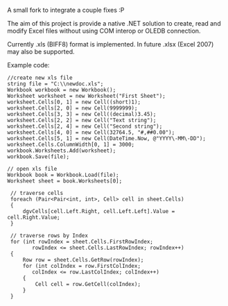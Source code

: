 A small fork to integrate a couple fixes :P

The aim of this project is provide a native .NET solution to create, read and modify Excel files without using COM interop or OLEDB connection.

Currently .xls (BIFF8) format is implemented. In future .xlsx (Excel 2007) may also be supported.

Example code:

```
//create new xls file
string file = "C:\\newdoc.xls";
Workbook workbook = new Workbook();
Worksheet worksheet = new Worksheet("First Sheet");
worksheet.Cells[0, 1] = new Cell((short)1);
worksheet.Cells[2, 0] = new Cell(9999999);
worksheet.Cells[3, 3] = new Cell((decimal)3.45);
worksheet.Cells[2, 2] = new Cell("Text string");
worksheet.Cells[2, 4] = new Cell("Second string");
worksheet.Cells[4, 0] = new Cell(32764.5, "#,##0.00");
worksheet.Cells[5, 1] = new Cell(DateTime.Now, @"YYYY\-MM\-DD");
worksheet.Cells.ColumnWidth[0, 1] = 3000;
workbook.Worksheets.Add(worksheet);
workbook.Save(file);

// open xls file
Workbook book = Workbook.Load(file);
Worksheet sheet = book.Worksheets[0];

 // traverse cells
 foreach (Pair<Pair<int, int>, Cell> cell in sheet.Cells)
 {
     dgvCells[cell.Left.Right, cell.Left.Left].Value = cell.Right.Value;
 }

 // traverse rows by Index
 for (int rowIndex = sheet.Cells.FirstRowIndex; 
        rowIndex <= sheet.Cells.LastRowIndex; rowIndex++)
 {
     Row row = sheet.Cells.GetRow(rowIndex);
     for (int colIndex = row.FirstColIndex; 
        colIndex <= row.LastColIndex; colIndex++)
     {
         Cell cell = row.GetCell(colIndex);
     }
 }
 ```
